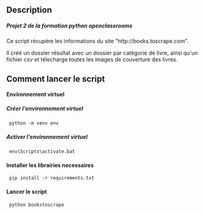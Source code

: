 <h2>Description</h2>
<h5>Projet 2 de la formation python openclassrooms</h5> 
<p>Ce script récupère les informations du site "http://books.toscrape.com".</p>
<p>Il créé un dossier résultat avec un dossier par catégorie de livre, ainsi qu'un fichier csv et télecharge toutes les 
images de couverture des livres.
</p>

<h2>Comment lancer le script</h2>
<h4>Environnement virtuel</h4>
<h5>Créer l'environnement virtuel</h5>
<code> python -m venv env </code>
<h5>Activer l'environnement virtuel</h5>
<code> env\Scripts\activate.bat </code>
<h4>Installer les librairies necessaires</h4>
<code> pip install -r requirements.txt </code>
<h4>Lancer le script</h4>
<code> python bookstoscrape </code>